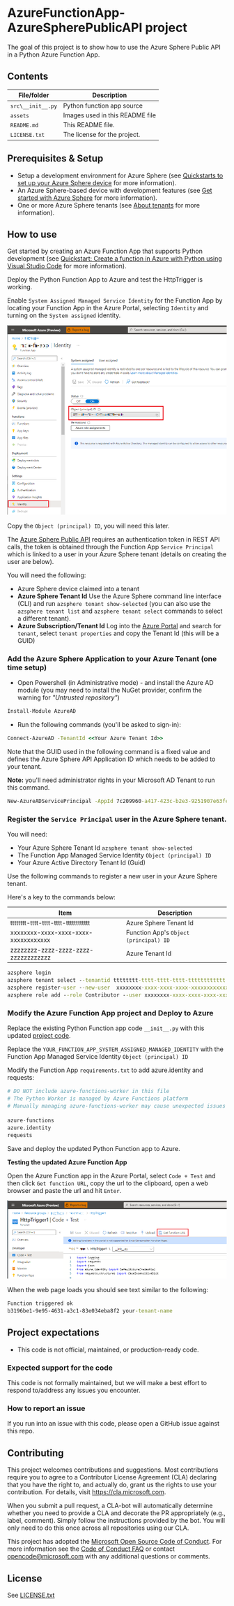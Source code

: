 # AzureFunctionApp-AzureSpherePublicAPI project

The goal of this project is to show how to use the Azure Sphere Public API in a Python Azure Function App.

## Contents

| File/folder | Description |
|-------------|-------------|
| `src\__init__.py`       | Python function app source |
| `assets` | Images used in this README file |
| `README.md` | This README file. |
| `LICENSE.txt`   | The license for the project. |

## Prerequisites & Setup

- Setup a development environment for Azure Sphere (see [Quickstarts to set up your Azure Sphere device](https://docs.microsoft.com/azure-sphere/install/overview) for more information).
- An Azure Sphere-based device with development features (see [Get started with Azure Sphere](https://azure.microsoft.com/services/azure-sphere/get-started/) for more information).
- One or more Azure Sphere tenants (see [About tenants](https://docs.microsoft.com/azure-sphere/deployment/about-tenants) for more information).

## How to use

Get started by creating an Azure Function App that supports Python development (see [Quickstart: Create a function in Azure with Python using Visual Studio Code](https://docs.microsoft.com/azure/azure-functions/create-first-function-vs-code-python) for more information).

Deploy the Python Function App to Azure and test the HttpTrigger is working.

Enable `System Assigned Managed Service Identity` for the Function App by locating your Function App in the Azure Portal, selecting `Identity` and turning on the `System assigned` identity.

![Service Identity](./assets/ServiceIdentity.png)

Copy the `Object (principal) ID`, you will need this later.

The [Azure Sphere Public API](https://docs.microsoft.com/rest/api/azure-sphere) requires an authentication token in REST API calls, the token is obtained through the Function App `Service Principal` which is linked to a user in your Azure Sphere tenant (details on creating the user are below).

You will need the following:
* Azure Sphere device claimed into a tenant
* **Azure Sphere Tenant Id** Use the Azure Sphere command line interface (CLI) and run `azsphere tenant show-selected` (you can also use the `azsphere tenant list` and `azsphere tenant select` commands to select a different tenant).
* **Azure Subscription/Tenant Id** Log into the [Azure Portal](https://portal.azure.com) and search for `tenant`, select `tenant properties` and copy the Tenant Id (this will be a GUID)

### Add the Azure Sphere Application to your Azure Tenant (one time setup)

* Open Powershell (in Administrative mode) - and install the Azure AD module (you may need to install the NuGet provider, confirm the warning for *"Untrusted repository"*)

```cmd
Install-Module AzureAD 
```

* Run the following commands (you'll be asked to sign-in):

```cmd
Connect-AzureAD -TenantId <<Your Azure Tenant Id>>
```
Note that the GUID used in the following command is a fixed value and defines the Azure Sphere API Application ID which needs to be added to your tenant.

**Note:** you'll need administrator rights in your Microsoft AD Tenant to run this command.

```cmd
New-AzureADServicePrincipal -AppId 7c209960-a417-423c-b2e3-9251907e63fe -DisplayName "Azure Sphere API"
```

### Register the `Service Principal` user in the Azure Sphere tenant.

You will need:

* Your Azure Sphere Tenant Id `azsphere tenant show-selected`
* The Function App Managed Service Identity `Object (principal) ID`
* Your Azure Active Directory Tenant Id (Guid)

Use the following commands to register a new user in your Azure Sphere tenant.

Here's a key to the commands below:

| Item | Description |
|-------------|-------------|
| tttttttt-tttt-tttt-tttt-tttttttttttt | Azure Sphere Tenant Id |
| xxxxxxxx-xxxx-xxxx-xxxx-xxxxxxxxxxxx | Function App's `Object (principal) ID` |
| zzzzzzzz-zzzz-zzzz-zzzz-zzzzzzzzzzzz | Azure Tenant Id |


```cmd
azsphere login
azsphere tenant select --tenantid tttttttt-tttt-tttt-tttt-tttttttttttt
azsphere register-user --new-user  xxxxxxxx-xxxx-xxxx-xxxx-xxxxxxxxxxxx@zzzzzzzz-zzzz-zzzz-zzzz-zzzzzzzzzzzz.onmicrosoft.com
azsphere role add --role Contributor --user xxxxxxxx-xxxx-xxxx-xxxx-xxxxxxxxxxxx@zzzzzzzz-zzzz-zzzz-zzzz-zzzzzzzzzzzz.onmicrosoft.com
```

### Modify the Azure Function App project and Deploy to Azure

Replace the existing Python Function app code `__init__.py` with this updated [project code](./src/__init__.py).

Replace the `YOUR_FUNCTION_APP_SYSTEM_ASSIGNED_MANAGED_IDENTITY` with the Function App Managed Service Identity `Object (principal) ID`

Modify the Function App `requirements.txt` to add azure.identity and requests:

```python
# DO NOT include azure-functions-worker in this file
# The Python Worker is managed by Azure Functions platform
# Manually managing azure-functions-worker may cause unexpected issues

azure-functions
azure.identity
requests
```

Save and deploy the updated Python Function app to Azure.

**Testing the updated Azure Function App**

Open the Azure Function app in the Azure Portal, select `Code + Test` and then click `Get function URL`, copy the url to the clipboard, open a web browser and paste the url and hit `Enter`.

![Test Function App](assets/TestFunctionApp.png)

 When the web page loads you should see text similar to the following:

```cmd
Function triggered ok
b3196be1-9e95-4631-a3c1-83e034eba8f2 your-tenant-name
```

## Project expectations

* This code is not official, maintained, or production-ready code.

### Expected support for the code

This code is not formally maintained, but we will make a best effort to respond to/address any issues you encounter.

### How to report an issue

If you run into an issue with this code, please open a GitHub issue against this repo.

## Contributing

This project welcomes contributions and suggestions. Most contributions require you to
agree to a Contributor License Agreement (CLA) declaring that you have the right to,
and actually do, grant us the rights to use your contribution. For details, visit
https://cla.microsoft.com.

When you submit a pull request, a CLA-bot will automatically determine whether you need
to provide a CLA and decorate the PR appropriately (e.g., label, comment). Simply follow the
instructions provided by the bot. You will only need to do this once across all repositories using our CLA.

This project has adopted the [Microsoft Open Source Code of Conduct](https://opensource.microsoft.com/codeofconduct/).
For more information see the [Code of Conduct FAQ](https://opensource.microsoft.com/codeofconduct/faq/)
or contact [opencode@microsoft.com](mailto:opencode@microsoft.com) with any additional questions or comments.

## License

See [LICENSE.txt](./LICENSE.txt)
